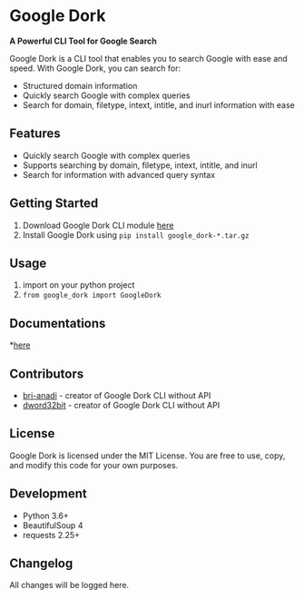 **Google Dork**
================

**A Powerful CLI Tool for Google Search**

Google Dork is a CLI tool that enables you to search Google with ease and speed. With Google Dork, you can search for:

* Structured domain information
* Quickly search Google with complex queries
* Search for domain, filetype, intext, intitle, and inurl information with ease

**Features**
--------

* Quickly search Google with complex queries
* Supports searching by domain, filetype, intext, intitle, and inurl
* Search for information with advanced query syntax

**Getting Started**
---------------

1. Download Google Dork CLI module [here](https://github.com/dword32bit/google-dork/releases/download/v1.0.0/google_dork-1.0.tar.gz)
2. Install Google Dork using `pip install google_dork-*.tar.gz`

**Usage**
-----------------

1. import on your python project
2. `from google_dork import GoogleDork`

**Documentations**
-----------------
*[here](https://github.com/dword32bit/google-dork/blob/main/documentations.md)

**Contributors**
------------

* [bri-anadi](https://github.com/bri-anadi) - creator of Google Dork CLI without API
* [dword32bit](https://github.com/dword32bit) - creator of Google Dork CLI without API

**License**
-------

Google Dork is licensed under the MIT License. You are free to use, copy, and modify this code for your own purposes.

**Development**
--------------

* Python 3.6+
* BeautifulSoup 4
* requests 2.25+

**Changelog**
-------------

All changes will be logged here.
